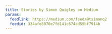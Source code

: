 ```yaml
---
title: Stories by Simon Quigley on Medium
params:
  feedlink: https://medium.com/feed/@tsimonq2
  feedid: 334afe8070e7fd141c674ad55bf7914b
---
```

